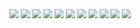 <img src = "https://github.com/user-attachments/assets/05eddf07-c963-449b-8684-df39583d164e" witdh = 200>
<img src = "https://github.com/user-attachments/assets/1a6f03ba-2dfa-4260-a025-f17d764cb746" witdh = 200>
<img src = "https://github.com/user-attachments/assets/aa3ee310-8d09-4f77-b29a-e24f94db22e5" witdh = 200>
<img src = "https://github.com/user-attachments/assets/777618fe-ea83-44e5-b6b6-4362aedc9cb5" witdh = 200>
<img src = "https://github.com/user-attachments/assets/feb6d930-019c-4b91-b9e2-9caf041c06da" witdh = 200>
<img src = "https://github.com/user-attachments/assets/8c749ddf-219a-40fa-aae7-2144f5f223d0" witdh = 200>
<img src = "https://github.com/user-attachments/assets/99cb67ad-bb24-4772-beaf-5b4d9ead2584" witdh = 200>
<img src = "https://github.com/user-attachments/assets/b6ff3137-686a-4eea-9f7e-3165dc67b2bf" witdh = 200>
<img src = "https://github.com/user-attachments/assets/ff384485-83ee-42d0-90c9-41f710f50457" witdh = 200>
<img src = "https://github.com/user-attachments/assets/312959fe-d5f5-4ca3-b1d9-7dcd0f9431d3" witdh = 200>
<img src = "https://github.com/user-attachments/assets/cd90e2dd-292d-4e03-8432-5daa3f7d0c14" witdh = 200>
